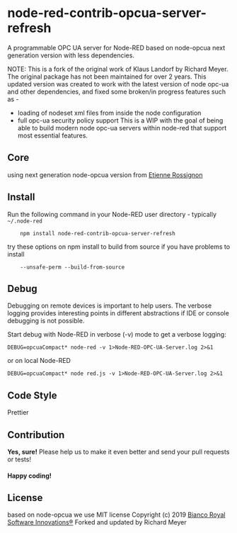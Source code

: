 # node-red-contrib-opcua-server-refresh

A programmable OPC UA server for Node-RED based on node-opcua next generation version with less dependencies.

NOTE:
This is a fork of the original work of Klaus Landorf by Richard Meyer.  The original package has not been maintained for over 2 years.  This updated version was created to work with the latest version of node opc-ua and other dependencies, and fixed some broken/in progress features such as -
* loading of nodeset xml files from inside the node configuration
* full opc-ua security policy support
This is a WIP with the goal of being able to build modern node opc-ua servers within node-red that support most essential features.

## Core

using next generation node-opcua version from [Etienne Rossignon](https://github.com/erossignon/)

## Install

Run the following command in your Node-RED user directory - typically `~/.node-red`

        npm install node-red-contrib-opcua-server-refresh

try these options on npm install to build from source if you have problems to install

        --unsafe-perm --build-from-source

## Debug

Debugging on remote devices is important to help users. The verbose logging
provides interesting points in different abstractions if IDE or console debugging is not possible.

Start debug with Node-RED in verbose (-v) mode to get a verbose logging:

    DEBUG=opcuaCompact* node-red -v 1>Node-RED-OPC-UA-Server.log 2>&1

or on local Node-RED

    DEBUG=opcuaCompact* node red.js -v 1>Node-RED-OPC-UA-Server.log 2>&1

## Code Style

Prettier

## Contribution

**Yes, sure!** Please help us to make it even better and send your pull requests or tests!

#### Happy coding!

## License

based on node-opcua we use MIT license
Copyright (c) 2019 [Bianco Royal Software Innovations®](https://github.com/BiancoRoyal/)
Forked and updated by Richard Meyer
